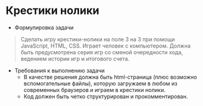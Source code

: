 # Крестики нолики

- Формулировка задачи

> Сделать игру крестики-нолики на поле 3 на 3 при помощи JavaScript, HTML, CSS. 
  Играет человек с компьютером. Должна быть предусмотрена серия игр со сменой очередности хода, ведением истории игр и итогового счета.


- Требования к выполнению задачи
  - В качестве решения должна быть html-страница (плюс возможно вспомогательные файлы), которую загружаем в любом из современных браузеров и играем в крестики нолики.
  - Код должен быть четко структурирован и прокомментирован.
